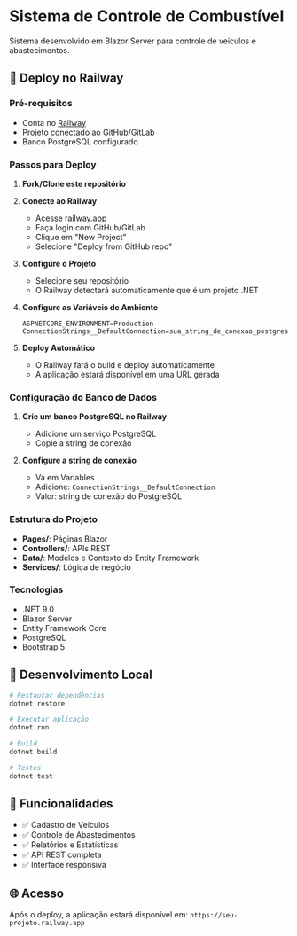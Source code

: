 # Sistema de Controle de Combustível

Sistema desenvolvido em Blazor Server para controle de veículos e abastecimentos.

## 🚀 Deploy no Railway

### Pré-requisitos
- Conta no [Railway](https://railway.app)
- Projeto conectado ao GitHub/GitLab
- Banco PostgreSQL configurado

### Passos para Deploy

1. **Fork/Clone este repositório**

2. **Conecte ao Railway**
   - Acesse [railway.app](https://railway.app)
   - Faça login com GitHub/GitLab
   - Clique em "New Project"
   - Selecione "Deploy from GitHub repo"

3. **Configure o Projeto**
   - Selecione seu repositório
   - O Railway detectará automaticamente que é um projeto .NET

4. **Configure as Variáveis de Ambiente**
   ```
   ASPNETCORE_ENVIRONMENT=Production
   ConnectionStrings__DefaultConnection=sua_string_de_conexao_postgresql
   ```

5. **Deploy Automático**
   - O Railway fará o build e deploy automaticamente
   - A aplicação estará disponível em uma URL gerada

### Configuração do Banco de Dados

1. **Crie um banco PostgreSQL no Railway**
   - Adicione um serviço PostgreSQL
   - Copie a string de conexão

2. **Configure a string de conexão**
   - Vá em Variables
   - Adicione: `ConnectionStrings__DefaultConnection`
   - Valor: string de conexão do PostgreSQL

### Estrutura do Projeto

- **Pages/**: Páginas Blazor
- **Controllers/**: APIs REST
- **Data/**: Modelos e Contexto do Entity Framework
- **Services/**: Lógica de negócio

### Tecnologias

- .NET 9.0
- Blazor Server
- Entity Framework Core
- PostgreSQL
- Bootstrap 5

## 🔧 Desenvolvimento Local

```bash
# Restaurar dependências
dotnet restore

# Executar aplicação
dotnet run

# Build
dotnet build

# Testes
dotnet test
```

## 📱 Funcionalidades

- ✅ Cadastro de Veículos
- ✅ Controle de Abastecimentos
- ✅ Relatórios e Estatísticas
- ✅ API REST completa
- ✅ Interface responsiva

## 🌐 Acesso

Após o deploy, a aplicação estará disponível em:
`https://seu-projeto.railway.app`
